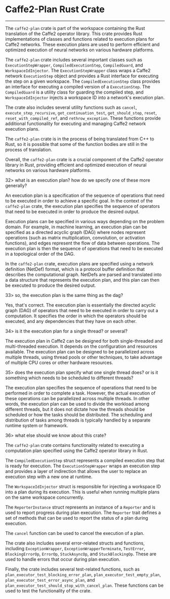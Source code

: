 # Caffe2-Plan Rust Crate

---

The `caffe2-plan` crate is part of the workspace
containing the Rust translation of the Caffe2
operator library. This crate provides Rust
implementations of classes and functions related
to execution plans for Caffe2 networks. These
execution plans are used to perform efficient and
optimized execution of neural networks on various
hardware platforms.

The `caffe2-plan` crate includes several important
classes such as `ExecutionStepWrapper`,
`CompiledExecutionStep`, `CompiledGuard`, and
`WorkspaceIdInjector`. The `ExecutionStepWrapper`
class wraps a Caffe2 network `ExecutionStep`
object and provides a Rust interface for executing
the step on a given workspace. The
`CompiledExecutionStep` class provides an
interface for executing a compiled version of
a `ExecutionStep`. The `CompiledGuard` is
a utility class for guarding the compiled step,
and `WorkspaceIdInjector` injects a workspace ID
into a network's execution plan.

The crate also includes several utility functions
such as `cancel`, `execute_step_recursive`,
`get_continuation_test`, `get_should_stop`,
`reset`, `reset_with_compiled_ref`, and
`rethrow_exception`. These functions provide
additional functionality for executing and
managing Caffe2 network execution plans.

The `caffe2-plan` crate is in the process of being
translated from C++ to Rust, so it is possible
that some of the function bodies are still in the
process of translation.

Overall, the `caffe2-plan` crate is a crucial
component of the Caffe2 operator library in Rust,
providing efficient and optimized execution of
neural networks on various hardware platforms.

32> what is an execution plan? how do we specify
one of these more generally?

An execution plan is a specification of the
sequence of operations that need to be executed in
order to achieve a specific goal. In the context
of the `caffe2-plan` crate, the execution plan
specifies the sequence of operators that need to
be executed in order to produce the desired
output.

Execution plans can be specified in various ways
depending on the problem domain. For example, in
machine learning, an execution plan can be
specified as a directed acyclic graph (DAG) where
nodes represent operations (such as matrix
multiplication, convolution, or activation
functions), and edges represent the flow of data
between operations. The execution plan is then the
sequence of operations that need to be executed in
a topological order of the DAG.

In the `caffe2-plan` crate, execution plans are
specified using a network definition (NetDef)
format, which is a protocol buffer definition that
describes the computational graph. NetDefs are
parsed and translated into a data structure that
represents the execution plan, and this plan can
then be executed to produce the desired output.

33> so, the execution plan is the same thing as
the dag?

Yes, that's correct. The execution plan is
essentially the directed acyclic graph (DAG) of
operators that need to be executed in order to
carry out a computation. It specifies the order in
which the operators should be executed, and any
dependencies that they have on each other.

34> is it the execution plan for a single thread?
or several?

The execution plan in Caffe2 can be designed for
both single-threaded and multi-threaded
execution. It depends on the configuration and
resources available. The execution plan can be
designed to be parallelized across multiple
threads, using thread pools or other techniques,
to take advantage of multiple CPU cores or other
hardware resources.

35> does the execution plan specify what one
single thread does? or is it something which needs
to be scheduled to different threads?

The execution plan specifies the sequence of
operations that need to be performed in order to
complete a task. However, the actual execution of
these operations can be parallelized across
multiple threads. In other words, the execution
plan can be used to divide the workload among
different threads, but it does not dictate how the
threads should be scheduled or how the tasks
should be distributed. The scheduling and
distribution of tasks among threads is typically
handled by a separate runtime system or framework.

36> what else should we know about this crate?

The `caffe2-plan` crate contains functionality
related to executing a computation plan specified
using the Caffe2 operator library in Rust.

The `CompiledExecutionStep` struct represents
a compiled execution step that is ready for
execution. The `ExecutionStepWrapper` wraps an
execution step and provides a layer of indirection
that allows the user to replace an execution step
with a new one at runtime.

The `WorkspaceIdInjector` struct is responsible
for injecting a workspace ID into a plan during
its execution. This is useful when running
multiple plans on the same workspace concurrently.

The `ReporterInstance` struct represents an
instance of a `Reporter` and is used to report
progress during plan execution. The `Reporter`
trait defines a set of methods that can be used to
report the status of a plan during execution.

The `cancel` function can be used to cancel the
execution of a plan.

The crate also includes several error-related
structs and functions, including
`ExceptionWrapper`, `ExceptionWrapperTerminate`,
`TestError`, `BlockingErrorOp`, `ErrorOp`,
`StuckAsyncOp`, and `StuckBlockingOp`. These are
used to handle errors that occur during plan
execution.

Finally, the crate includes several test-related
functions, such as
`plan_executor_test_blocking_error_plan`,
`plan_executor_test_empty_plan`,
`plan_executor_test_error_async_plan`, and
`plan_executor_test_should_stop_with_cancel_plan`. These
functions can be used to test the functionality of
the crate.
